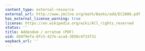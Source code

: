 ```yaml
---
content_type: external-resource
external_url: http://www.jmilne.org/math/Books/add/EC2006.pdf
has_external_license_warning: true
license: https://en.wikipedia.org/wiki/All_rights_reserved
status: ''
title: Addendum / erratum (PDF)
uid: db0f9efa-8fc5-427e-acad-3058c4f33f31
wayback_url: ''
---
```

